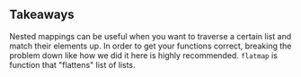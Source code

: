 ## Takeaways

Nested mappings can be useful when you want to traverse a certain list and
match their elements up. In order to get your functions correct, breaking the
problem down like how we did it here is highly recommended. `flatmap` is
function that "flattens" list of lists.

